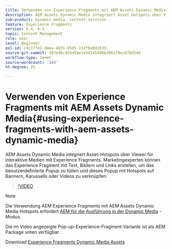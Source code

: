 ```yaml
---
title: Verwenden von Experience Fragments mit AEM Assets Dynamic Media
description: AEM Assets Dynamic Media integriert Asset-Hotspots über Viewer für interaktive Medien mit Experience Fragments. Marketingexperten können das Experience Fragment mit Text, Bildern und Links erstellen, um das benutzerdefinierte Popup zu füllen und dieses Popup mit Hotspots auf Bannern, Karussells oder Videos zu verknüpfen.
sub-product: dynamic-media, content-services
feature: Experience Fragments
version: 6.4, 6.5
topic: Content Management
role: User
level: Beginner
exl-id: c4c1ffe2-d4ea-4b31-b5d5-132fba9d2633
source-git-commit: 307ed6cd25d5be1e54145406b206a78ec878d548
workflow-type: tm+mt
source-wordcount: '143'
ht-degree: 2%

---
```


# Verwenden von Experience Fragments mit AEM Assets Dynamic Media{#using-experience-fragments-with-aem-assets-dynamic-media}

AEM Assets Dynamic Media integriert Asset-Hotspots über Viewer für interaktive Medien mit Experience Fragments. Marketingexperten können das Experience Fragment mit Text, Bildern und Links erstellen, um das benutzerdefinierte Popup zu füllen und dieses Popup mit Hotspots auf Bannern, Karussells oder Videos zu verknüpfen.

>[!VIDEO](https://video.tv.adobe.com/v/22115/?quality=9&learn=on)

>[!NOTE]
>
>Die Verwendung AEM Experience Fragments mit AEM Assets Dynamic Media Hotspots erfordert [AEM für die Ausführung in der Dynamic Media](https://experienceleague.adobe.com/docs/?lang=de) -Modus.

Die im Video angezeigte Pop-up-Experience-Fragment-Variante ist als AEM Package unten verfügbar.

Download [Experience Fragments Dynamic Media Assets](assets/experience-fragmentsdynamic-mediaassets-100.zip)
